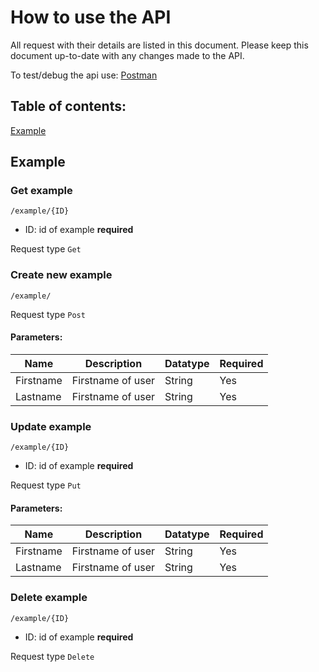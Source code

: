 # How to use the API
All request with their details are listed in this document. Please keep this document up-to-date with any changes made to the API.

To test/debug the api use: [Postman](https://www.getpostman.com/)

## Table of contents:
[Example](#example)

## Example
### Get example
`/example/{ID}`
- ID: id of example **required**

Request type `Get`
### Create new example
`/example/`

Request type `Post`
#### Parameters:

Name | Description | Datatype | Required
---- | ----------- | -------- | --------
Firstname | Firstname of user | String | Yes
Lastname | Firstname of user | String | Yes

### Update example
`/example/{ID}`
- ID: id of example **required**

Request type `Put`
#### Parameters:

Name | Description | Datatype | Required
---- | ----------- | -------- | --------
Firstname | Firstname of user | String | Yes
Lastname | Firstname of user | String | Yes

### Delete example
`/example/{ID}`
- ID: id of example **required**

Request type `Delete`
